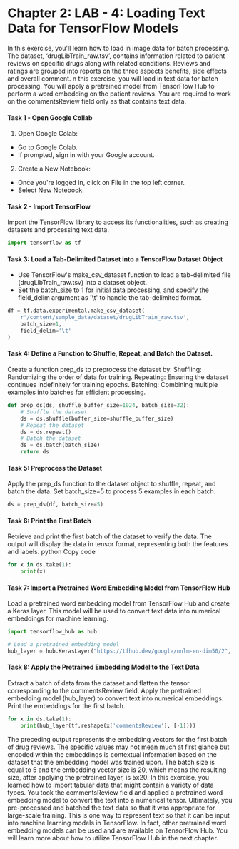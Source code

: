 # Chapter 2: LAB - 4: Loading Text Data for TensorFlow Models

In this exercise, you'll learn how to load in image data for batch processing. The dataset, ‘drugLibTrain_raw.tsv’, contains information related to patient reviews on specific drugs along with related conditions. Reviews and ratings are grouped into reports on the three aspects benefits, side effects and overall comment. n this exercise, you will load in text data for batch processing. You will apply a pretrained model from TensorFlow Hub to perform a word embedding on the patient reviews. You are required to work on the commentsReview field only as that contains text data.

#### Task 1 - Open Google Collab

1. Open Google Colab:

- Go to Google Colab.
- If prompted, sign in with your Google account.

2. Create a New Notebook:
- Once you're logged in, click on File in the top left corner.
- Select New Notebook.

#### Task 2 - Import TensorFlow

Import the TensorFlow library to access its functionalities, such as creating datasets and processing text data.

```python
import tensorflow as tf
```

#### Task 3: Load a Tab-Delimited Dataset into a TensorFlow Dataset Object

- Use TensorFlow's make_csv_dataset function to load a tab-delimited file (drugLibTrain_raw.tsv) into a dataset object.
- Set the batch_size to 1 for initial data processing, and specify the field_delim argument as '\t' to handle the tab-delimited format.

```python
df = tf.data.experimental.make_csv_dataset(
    r'/content/sample_data/dataset/drugLibTrain_raw.tsv',
    batch_size=1, 
    field_delim='\t'
)


```

#### Task 4: Define a Function to Shuffle, Repeat, and Batch the Dataset.

Create a function prep_ds to preprocess the dataset by:
Shuffling: Randomizing the order of data for training.
Repeating: Ensuring the dataset continues indefinitely for training epochs.
Batching: Combining multiple examples into batches for efficient processing.


```python
def prep_ds(ds, shuffle_buffer_size=1024, batch_size=32):
    # Shuffle the dataset
    ds = ds.shuffle(buffer_size=shuffle_buffer_size)
    # Repeat the dataset
    ds = ds.repeat()
    # Batch the dataset
    ds = ds.batch(batch_size)
    return ds

```

#### Task 5: Preprocess the Dataset


Apply the prep_ds function to the dataset object to shuffle, repeat, and batch the data. Set batch_size=5 to process 5 examples in each batch.

```python
ds = prep_ds(df, batch_size=5)
```

#### Task 6:  Print the First Batch

Retrieve and print the first batch of the dataset to verify the data. The output will display the data in tensor format, representing both the features and labels.
python
Copy code


```python
for x in ds.take(1):
    print(x)
```

#### Task 7: Import a Pretrained Word Embedding Model from TensorFlow Hub

Load a pretrained word embedding model from TensorFlow Hub and create a Keras layer. This model will be used to convert text data into numerical embeddings for machine learning.

```python
import tensorflow_hub as hub

# Load a pretrained embedding model
hub_layer = hub.KerasLayer("https://tfhub.dev/google/nnlm-en-dim50/2", input_shape=[], dtype=tf.string, trainable=False)


```

#### Task 8: Apply the Pretrained Embedding Model to the Text Data

Extract a batch of data from the dataset and flatten the tensor corresponding to the commentsReview field.
Apply the pretrained embedding model (hub_layer) to convert text into numerical embeddings.
Print the embeddings for the first batch.


```python
for x in ds.take(1):
    print(hub_layer(tf.reshape(x['commentsReview'], [-1])))

```
The preceding output represents the embedding vectors for the first batch of drug reviews. The specific values may not mean much at first glance but encoded within the embeddings is contextual information based on the dataset that the embedding model was trained upon. The batch size is equal to 5 and the embedding vector size is 20, which means the resulting size, after applying the pretrained layer, is 5x20.
In this exercise, you learned how to import tabular data that might contain a variety of data types. You took the commentsReview field and applied a pretrained word embedding model to convert the text into a numerical tensor. Ultimately, you pre-processed and batched the text data so that it was appropriate for large-scale training. This is one way to represent text so that it can be input into machine learning models in TensorFlow. In fact, other pretrained word embedding models can be used and are available on TensorFlow Hub. You will learn more about how to utilize TensorFlow Hub in the next chapter.


